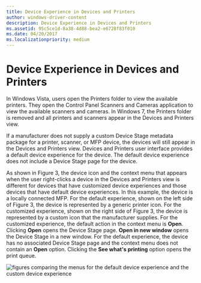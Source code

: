 ```yaml
---
title: Device Experience in Devices and Printers
author: windows-driver-content
description: Device Experience in Devices and Printers
ms.assetid: 95c5ce1d-8a38-4d88-bea2-e6728f83f010
ms.date: 04/20/2017
ms.localizationpriority: medium
---
```


# Device Experience in Devices and Printers


In Windows Vista, users open the Printers folder to view the available printers. They open the Control Panel Scanners and Cameras application to view the available scanners and cameras. In Windows 7, the Printers folder is removed and all printers and scanners appear in the Devices and Printers view.

If a manufacturer does not supply a custom Device Stage metadata package for a printer, scanner, or MFP device, the devices will still appear in the Devices and Printers view. Devices and Printers user interface provides a default device experience for the device. The default device experience does not include a Device Stage page for the device.

As shown in Figure 3, the device icon and the context menu that appears when the user right-clicks a device in the Devices and Printers view is different for devices that have customized device experiences and those devices that have default device experiences. In this example, the device is a locally connected MFP. For the default experience, shown on the left side of Figure 3, the device is represented by a generic printer icon. For the customized experience, shown on the right side of Figure 3, the device is represented by a custom icon that the manufacturer supplies. For the customized experience, the default action in the context menu is **Open**. Clicking **Open** opens the Device Stage page. **Open in new window** opens the Device Stage in a new window. For the default experience, the device has no associated Device Stage page and the context menu does not contain an **Open** option. Clicking the **See what's printing** option opens the print queue.

![figures comparing the menus for the default device experience and the custom device experience](images/devicestage004.png)

 

 




